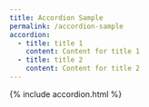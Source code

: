 ```yaml
---
title: Accordion Sample
permalink: /accordion-sample
accordion:
  - title: title 1
    content: Content for title 1
  - title: title 2
    content: Content for title 2
---
```


{% include accordion.html %}
